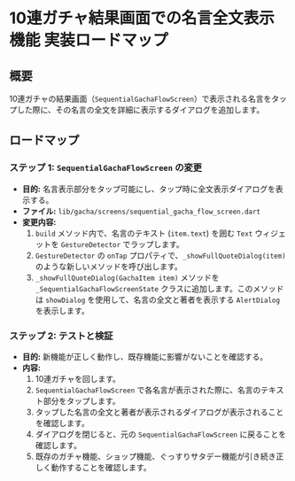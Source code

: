 
# 10連ガチャ結果画面での名言全文表示機能 実装ロードマップ

## 概要
10連ガチャの結果画面（`SequentialGachaFlowScreen`）で表示される名言をタップした際に、その名言の全文を詳細に表示するダイアログを追加します。

## ロードマップ

### ステップ 1: `SequentialGachaFlowScreen` の変更
*   **目的:** 名言表示部分をタップ可能にし、タップ時に全文表示ダイアログを表示する。
*   **ファイル:** `lib/gacha/screens/sequential_gacha_flow_screen.dart`
*   **変更内容:**
    1.  `build` メソッド内で、名言のテキスト (`item.text`) を囲む `Text` ウィジェットを `GestureDetector` でラップします。
    2.  `GestureDetector` の `onTap` プロパティで、`_showFullQuoteDialog(item)` のような新しいメソッドを呼び出します。
    3.  `_showFullQuoteDialog(GachaItem item)` メソッドを `_SequentialGachaFlowScreenState` クラスに追加します。このメソッドは `showDialog` を使用して、名言の全文と著者を表示する `AlertDialog` を表示します。

### ステップ 2: テストと検証
*   **目的:** 新機能が正しく動作し、既存機能に影響がないことを確認する。
*   **内容:**
    1.  10連ガチャを回します。
    2.  `SequentialGachaFlowScreen` で各名言が表示された際に、名言のテキスト部分をタップします。
    3.  タップした名言の全文と著者が表示されるダイアログが表示されることを確認します。
    4.  ダイアログを閉じると、元の `SequentialGachaFlowScreen` に戻ることを確認します。
    5.  既存のガチャ機能、ショップ機能、ぐっすりサタデー機能が引き続き正しく動作することを確認します。
